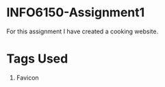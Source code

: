 # INFO6150-Assignment1
For this assignment I have created a cooking website.
# Tags Used
<ol>
  <li>Favicon</li>
</ol>
